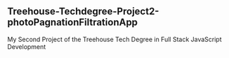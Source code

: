 ## Treehouse-Techdegree-Project2-photoPagnationFiltrationApp
My Second Project of the Treehouse Tech Degree in Full Stack JavaScript Development
